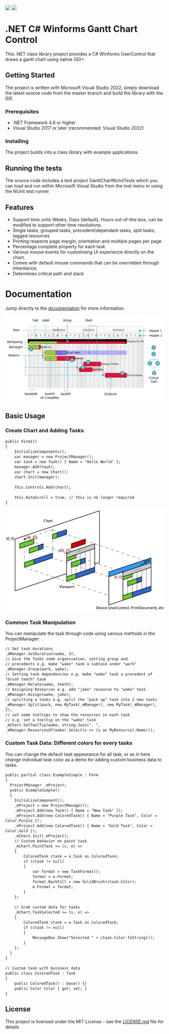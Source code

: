 ![](http://img.shields.io/badge/project%20status-stable%20and%20respond%20to%20queries-green.svg?style=flat)  ![](http://img.shields.io/badge/license-MIT-red.svg?style=flat)

# .NET C# Winforms Gantt Chart Control
This .NET class library project provides a C# Winforms UserControl that draws a gantt chart using native GDI+.

## Getting Started
The project is written with Microsoft Visual Studio 2022, simply download the latest source code from the master branch and build the library with the IDE.

### Prerequisites
* .NET Framework 4.8 or higher
* Visual Studio 2017 or later (recommended: Visual Studio 2022)

### Installing
The project builds into a class library with example applications.

## Running the tests
The source code includes a test project GanttChartNUnitTests which you can load and run within Microsoft Visual Studio from the test menu or using the NUnit test runner.

## Features
* Support time units Weeks, Days (default), Hours out-of-the-box, can be modified to support other time resolutions.
* Single tasks, grouped tasks, precedent/dependant tasks, split tasks, tagged resources
* Printing respects page margin, orientation and multiple pages per page
* Percentage complete property for each task
* Various mouse events for customising UI experience directly on the chart.
* Comes with default mouse commands that can be overridden through inheritance.
* Determines critical path and slack

# Documentation
Jump directly to the [documentation](https://jakesee.github.io/ganttchart/) for more information.

![GanttChart Screenshot](docs/resource/screenshot.png)

## Basic Usage
### Create Chart and Adding Tasks

	public Form1()
	{
	    InitializeComponents();
	    var manager = new ProjectManager();
	    var task = new Task() { Name = "Hello World" };
	    manager.Add(task);
	    var chart = new Chart();
	    chart.Init(manager);

	    this.Controls.Add(chart);

	    this.AutoScroll = true; // this is no longer required
	}

![GanttChart View](docs/resource/ganttchart-coords.jpg)

### Common Task Manipulation
You can manipulate the task through code using various methods in the ProjectManager:


	// Set task durations
	_mManager.SetDuration(wake, 3);
	// Give the Tasks some organisation, setting group and
	// precedents e.g. make "wake" task a subtask under "work"
	_mManager.Group(work, wake);
	// Setting task dependencies e.g. make "wake" task a precedent of "brush teeth" task
	_mManager.Relate(wake, teeth);
	// Assigning Resources e.g. add "jake" resource to "wake" task
	_mManager.Assign(wake, jake);
	// splitting a tasks e.g. split the "pack up" task into 2 new tasks
	_mManager.Split(pack, new MyTask(_mManager), new MyTask(_mManager), 2);
	// set some tooltips to show the resources in each task
	// e.g. set a tooltip on the "wake" task
	_mChart.SetToolTip(wake, string.Join(", ", _mManager.ResourcesOf(wake).Select(x => (x as MyResource).Name)));

### Custom Task Data: Different colors for every tasks
You can change the default task appearance for all task, or as in here change individual task color as a demo for adding custom business data to tasks.

	public partial class ExampleSimple : Form
	{
	  ProjectManager _mProject;
	  public ExampleSimple()
	  {
	    InitializeComponent();
	    _mProject = new ProjectManager();
	    _mProject.Add(new Task() { Name = "New Task" });
	    _mProject.Add(new ColoredTask() { Name = "Purple Task", Color = Color.Purple });
	    _mProject.Add(new ColoredTask() { Name = "Gold Task", Color = Color.Gold });
	    _mChart.Init(_mProject);
	    // Custom behavior on paint task
	    _mChart.PaintTask += (s, e) =>
	    {
	        ColoredTask ctask = e.Task as ColoredTask;
	        if (ctask != null)
	        {
	            var format = new TaskFormat();
	            format = e.Format;
	            format.BackFill = new SolidBrush(ctask.Color);
	            e.Format = format;
	        }
	    };

	    // Grab custom data for tasks
	    _mChart.TaskSelected += (s, e) =>
	    {
	        ColoredTask ctask = e.Task as ColoredTask;
	        if (ctask != null)
	        {
	            MessageBox.Show("Selected " + ctask.Color.ToString());
	        }
	    };
	  }
	}

	// Custom task with business data
	public class ColoredTask : Task
	{
	    public ColoredTask() : base() {}
	    public Color Color { get; set; }
	}
## License
This project is licensed under the MIT License - see the [LICENSE.md](LICENSE.md) file for details

